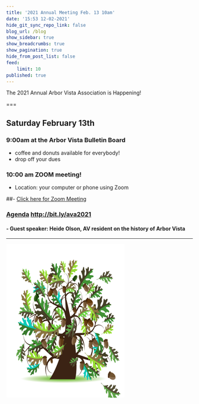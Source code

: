 ```yaml
---
title: '2021 Annual Meeting Feb. 13 10am'
date: '15:53 12-02-2021'
hide_git_sync_repo_link: false
blog_url: /blog
show_sidebar: true
show_breadcrumbs: true
show_pagination: true
hide_from_post_list: false
feed:
    limit: 10
published: true
---
```


<div class="bg-success">The 2021 Annual Arbor Vista Association is Happening!</div>

===
## Saturday February 13th
### 9:00am at the Arbor Vista Bulletin Board 
-  coffee and donuts available for everybody!
- drop off your dues

### 10:00 am  ZOOM meeting!
- Location:  your computer or phone using Zoom

##- [Click here for Zoom Meeting](https://us02web.zoom.us/j/89147299026?pwd=Wlh0RjF5a0JqRU96WXJKUjdVUXJiZz09)

### [Agenda](http://bit.ly/ava2021)  http://bit.ly/ava2021

#### - Guest speaker: Heide Olson, AV resident on the history of Arbor Vista

---


![image](Oak_Tree.png)
